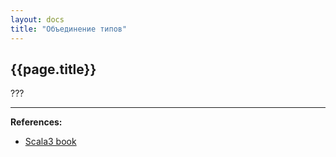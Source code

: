 ```yaml
---
layout: docs
title: "Объединение типов"
---
```


## {{page.title}}

???


---

**References:**
- [Scala3 book](https://docs.scala-lang.org/scala3/book/types-union.html)
